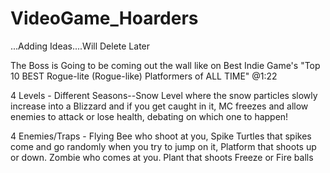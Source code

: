 # VideoGame_Hoarders
...Adding Ideas....Will Delete Later

The Boss is Going to be coming out the wall like on Best Indie Game's "Top 10 BEST Rogue-lite (Rogue-like) Platformers of ALL TIME" @1:22 

4 Levels - Different Seasons--Snow Level where the snow particles slowly increase into a Blizzard and if you get caught in it, MC freezes and allow enemies to attack or lose health, debating on which one to happen!

4 Enemies/Traps - Flying Bee who shoot at you, Spike Turtles that spikes come and go randomly when you try to jump on it, Platform that shoots up or down. Zombie who comes at you. Plant that shoots Freeze or Fire balls  
